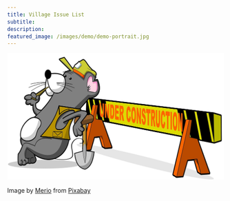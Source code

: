 ```yaml
---
title: Village Issue List
subtitle:
description: 
featured_image: /images/demo/demo-portrait.jpg
---
```



![](/images/tbd.jpg)


Image by <a href="https://pixabay.com/users/merio-1480566/?utm_source=link-attribution&amp;utm_medium=referral&amp;utm_campaign=image&amp;utm_content=4010445">Merio</a> from <a href="https://pixabay.com/?utm_source=link-attribution&amp;utm_medium=referral&amp;utm_campaign=image&amp;utm_content=4010445">Pixabay</a>

